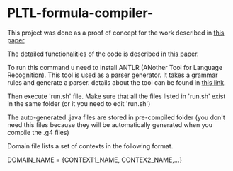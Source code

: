 # PLTL-formula-compiler-

This project was done as a proof of concept for the work described in [this paper](https://hal.inria.fr/hal-00916882)

The detailed functionalities of the code is described in [this paper](https://www.dropbox.com/s/rg0jhyeya67req8/report.pdf?dl=0).

To run this command u need to install ANTLR (ANother Tool for Language Recognition). This tool is used as a parser generator. It takes a grammar rules and generate a parser. details about the tool can be found in [this link](http://www.antlr.org/).

Then execute 'run.sh' file. Make sure that all the files listed in 'run.sh' exist in the same folder (or it you need to edit 'run.sh')

The auto-generated .java files are stored in pre-compiled folder (you don't need this files because they will be automatically generated when you compile the .g4 files)

Domain file lists a set of contexts in the following format.

DOMAIN_NAME = {CONTEXT1_NAME, CONTEX2_NAME,...}

